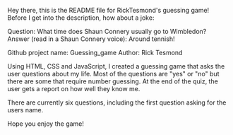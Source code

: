 Hey there, this is the README file for RickTesmond's guessing game!
Before I get into the description, how about a joke:

Question: What time does Shaun Connery usually go to Wimbledon?
Answer (read in a Shaun Connery voice): Around tennish!


Github project name: Guessing_game
Author: Rick Tesmond

Using HTML, CSS and JavaScript, I created a guessing game that asks the user questions about my life. Most of the questions are "yes" or "no" but there are some that require number guessing. At the end of the quiz, the user gets a report on how well they know me.

There are currently six questions, including the first question asking for the users name.

Hope you enjoy the game!
